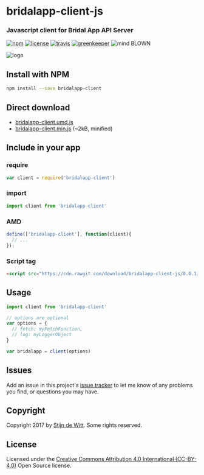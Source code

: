# bridalapp-client-js
### Javascript client for Bridal App API Server

[![npm](https://img.shields.io/npm/v/bridalapp-client.svg)](https://npmjs.com/package/bridalapp-client)
[![license](https://img.shields.io/npm/l/bridalapp-client.svg)](https://creativecommons.org/licenses/by/4.0/)
[![travis](https://img.shields.io/travis/Download/bridalapp-client-js.svg)](https://travis-ci.org/Download/bridalapp-client-js)
[![greenkeeper](https://img.shields.io/david/Download/bridalapp-client-js.svg)](https://greenkeeper.io/)
![mind BLOWN](https://img.shields.io/badge/mind-BLOWN-ff69b4.svg)


![logo](https://cdn.rawgit.com/download/bridalapp-static/1.0.0/bridalapp/logo-bridalapp.png)

## Install with NPM
```sh
npm install --save bridalapp-client
```

## Direct download
* [bridalapp-client.umd.js](https://cdn.rawgit.com/download/bridalapp-client-js/0.0.1/bridalapp-client.umd.js)
* [bridalapp-client.min.js](https://cdn.rawgit.com/download/bridalapp-client-js/1.0.2/bridalapp-client.min.js) (~2kB, minified)


## Include in your app

### require
```js
var client = require('bridalapp-client')
```

### import
```js
import client from 'bridalapp-client'
```

### AMD
```js
define(['bridalapp-client'], function(client){
  // ...
});
```

### Script tag
```html
<script src="https://cdn.rawgit.com/download/bridalapp-client-js/0.0.1/bridalapp-client.min.js"></script>
```

## Usage
```js
import client from 'bridalapp-client'

// options are optional
var options = {
  // fetch: myFetchFunction,
  // log: myLoggerObject
}

var bridalapp = client(options)
```

## Issues
Add an issue in this project's [issue tracker](https://github.com/download/bridalapp-client-js/issues)
to let me know of any problems you find, or questions you may have.

## Copyright
Copyright 2017 by [Stijn de Witt](https://StijnDeWitt.com). Some rights reserved.

## License
Licensed under the [Creative Commons Attribution 4.0 International (CC-BY-4.0)](https://creativecommons.org/licenses/by/4.0/) Open Source license.

